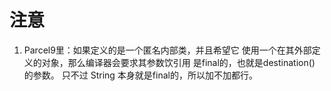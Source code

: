 # 注意

1. Parcel9里：如果定义的是一个匿名内部类，并且希望它
   使用一个在其外部定义的对象，那么编译器会要求其参数饮引用
   是final的，也就是destination() 的参数。
   只不过 String 本身就是final的，所以加不加都行。 